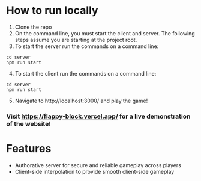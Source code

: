 # How to run locally
1. Clone the repo
2. On the command line, you must start the client and server. The following steps assume you are starting at the project root.
3. To start the server run the commands on a command line:
```
cd server
npm run start
``` 

4. To start the client run the commands on a command line:
```
cd server
npm run start
``` 
5. Navigate to http://localhost:3000/ and play the game!

### Visit https://flappy-block.vercel.app/ for a live demonstration of the website! 


# Features
* Authorative server for secure and reliable gameplay across players
* Client-side interpolation to provide smooth client-side gameplay